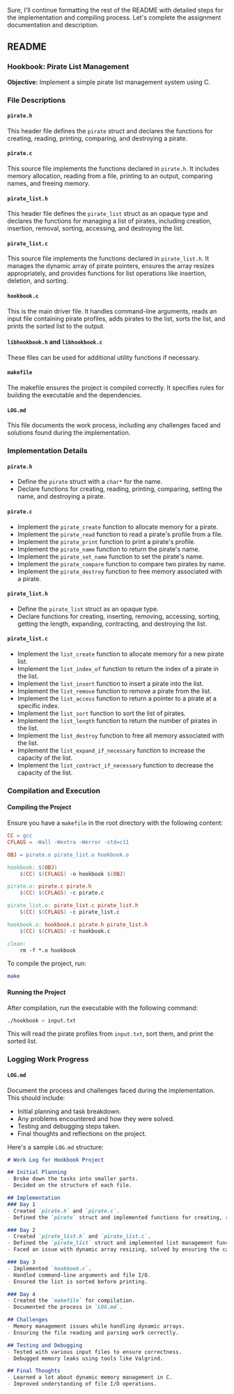 Sure, I'll continue formatting the rest of the README with detailed steps for the implementation and compiling process. Let's complete the assignment documentation and description.

## README

### Hookbook: Pirate List Management

**Objective:**
Implement a simple pirate list management system using C.

### File Descriptions

#### `pirate.h`
This header file defines the `pirate` struct and declares the functions for creating, reading, printing, comparing, and destroying a pirate.

#### `pirate.c`
This source file implements the functions declared in `pirate.h`. It includes memory allocation, reading from a file, printing to an output, comparing names, and freeing memory.

#### `pirate_list.h`
This header file defines the `pirate_list` struct as an opaque type and declares the functions for managing a list of pirates, including creation, insertion, removal, sorting, accessing, and destroying the list.

#### `pirate_list.c`
This source file implements the functions declared in `pirate_list.h`. It manages the dynamic array of pirate pointers, ensures the array resizes appropriately, and provides functions for list operations like insertion, deletion, and sorting.

#### `hookbook.c`
This is the main driver file. It handles command-line arguments, reads an input file containing pirate profiles, adds pirates to the list, sorts the list, and prints the sorted list to the output.

#### `libhookbook.h` and `libhookbook.c`
These files can be used for additional utility functions if necessary.

#### `makefile`
The makefile ensures the project is compiled correctly. It specifies rules for building the executable and the dependencies.

#### `LOG.md`
This file documents the work process, including any challenges faced and solutions found during the implementation.

### Implementation Details

#### `pirate.h`
- Define the `pirate` struct with a `char*` for the name.
- Declare functions for creating, reading, printing, comparing, setting the name, and destroying a pirate.

#### `pirate.c`
- Implement the `pirate_create` function to allocate memory for a pirate.
- Implement the `pirate_read` function to read a pirate's profile from a file.
- Implement the `pirate_print` function to print a pirate's profile.
- Implement the `pirate_name` function to return the pirate's name.
- Implement the `pirate_set_name` function to set the pirate's name.
- Implement the `pirate_compare` function to compare two pirates by name.
- Implement the `pirate_destroy` function to free memory associated with a pirate.

#### `pirate_list.h`
- Define the `pirate_list` struct as an opaque type.
- Declare functions for creating, inserting, removing, accessing, sorting, getting the length, expanding, contracting, and destroying the list.

#### `pirate_list.c`
- Implement the `list_create` function to allocate memory for a new pirate list.
- Implement the `list_index_of` function to return the index of a pirate in the list.
- Implement the `list_insert` function to insert a pirate into the list.
- Implement the `list_remove` function to remove a pirate from the list.
- Implement the `list_access` function to return a pointer to a pirate at a specific index.
- Implement the `list_sort` function to sort the list of pirates.
- Implement the `list_length` function to return the number of pirates in the list.
- Implement the `list_destroy` function to free all memory associated with the list.
- Implement the `list_expand_if_necessary` function to increase the capacity of the list.
- Implement the `list_contract_if_necessary` function to decrease the capacity of the list.

### Compilation and Execution

#### Compiling the Project
Ensure you have a `makefile` in the root directory with the following content:

```makefile
CC = gcc
CFLAGS = -Wall -Wextra -Werror -std=c11

OBJ = pirate.o pirate_list.o hookbook.o

hookbook: $(OBJ)
	$(CC) $(CFLAGS) -o hookbook $(OBJ)

pirate.o: pirate.c pirate.h
	$(CC) $(CFLAGS) -c pirate.c

pirate_list.o: pirate_list.c pirate_list.h
	$(CC) $(CFLAGS) -c pirate_list.c

hookbook.o: hookbook.c pirate.h pirate_list.h
	$(CC) $(CFLAGS) -c hookbook.c

clean:
	rm -f *.o hookbook
```

To compile the project, run:
```bash
make
```

#### Running the Project
After compilation, run the executable with the following command:
```bash
./hookbook < input.txt
```

This will read the pirate profiles from `input.txt`, sort them, and print the sorted list.

### Logging Work Progress

#### `LOG.md`
Document the process and challenges faced during the implementation. This should include:
- Initial planning and task breakdown.
- Any problems encountered and how they were solved.
- Testing and debugging steps taken.
- Final thoughts and reflections on the project.

Here's a sample `LOG.md` structure:

```markdown
# Work Log for Hookbook Project

## Initial Planning
- Broke down the tasks into smaller parts.
- Decided on the structure of each file.

## Implementation
### Day 1
- Created `pirate.h` and `pirate.c`.
- Defined the `pirate` struct and implemented functions for creating, reading, printing, and destroying pirates.

### Day 2
- Created `pirate_list.h` and `pirate_list.c`.
- Defined the `pirate_list` struct and implemented list management functions.
- Faced an issue with dynamic array resizing, solved by ensuring the capacity is adjusted appropriately.

### Day 3
- Implemented `hookbook.c`.
- Handled command-line arguments and file I/O.
- Ensured the list is sorted before printing.

### Day 4
- Created the `makefile` for compilation.
- Documented the process in `LOG.md`.

## Challenges
- Memory management issues while handling dynamic arrays.
- Ensuring the file reading and parsing work correctly.

## Testing and Debugging
- Tested with various input files to ensure correctness.
- Debugged memory leaks using tools like Valgrind.

## Final Thoughts
- Learned a lot about dynamic memory management in C.
- Improved understanding of file I/O operations.

```
